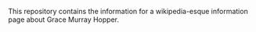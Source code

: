 This repository contains the information for a wikipedia-esque information page about Grace Murray Hopper.
